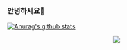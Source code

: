 ### 안녕하세요👋
<!-- 아이콘 표기: &show_icons=true
   숨기기: &hide=contribs,prs,stars ...
-->
   
[![Anurag's github stats](https://github-readme-stats.vercel.app/api?username=parkjye&theme=buefy&show_icons=true&hide=stars)](https://github.com/anuraghazra/github-readme-stats)   

<!-- HITS (https://hits.seeyoufarm.com) -->
<div align=center>
<a href="https://hits.seeyoufarm.com"><img src="https://hits.seeyoufarm.com/api/count/incr/badge.svg?url=https%3A%2F%2Fgithub.com%2Fparkjye&count_bg=%23944DFF&title_bg=%23555555&icon=&icon_color=%23E7E7E7&title=hits&edge_flat=false"/></a>
</div>   


<!--
**parkjye/parkjye** is a ✨ _special_ ✨ repository because its `README.md` (this file) appears on your GitHub profile.

Here are some ideas to get you started:

- 🔭 I’m currently working on ...
- 🌱 I’m currently learning ...
- 👯 I’m looking to collaborate on ...
- 🤔 I’m looking for help with ...
- 💬 Ask me about ...
- 📫 How to reach me: ...
- 😄 Pronouns: ...
- ⚡ Fun fact: ...
-->
